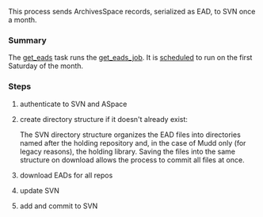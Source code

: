 This process sends ArchivesSpace records, serialized as EAD, to SVN once a month.

### Summary
The [get_eads](https://github.com/pulibrary/lib_jobs/blob/main/lib/tasks/lib_jobs.rake) task runs the [get_eads_job](https://github.com/pulibrary/lib_jobs/blob/main/app/models/aspace_svn/get_eads_job.rb
). It is [scheduled](https://github.com/pulibrary/lib_jobs/blob/main/config/schedule.rb) to run on the first Saturday of the month.

### Steps
1. authenticate to SVN and ASpace
2. create directory structure if it doesn't already exist:
   
   The SVN directory structure organizes the EAD files into directories named after the holding repository and, in the case of Mudd only (for legacy reasons), the holding library. Saving the files into the same structure on download allows the process to commit all files at once.
4. download EADs for all repos
5. update SVN
6. add and commit to SVN

